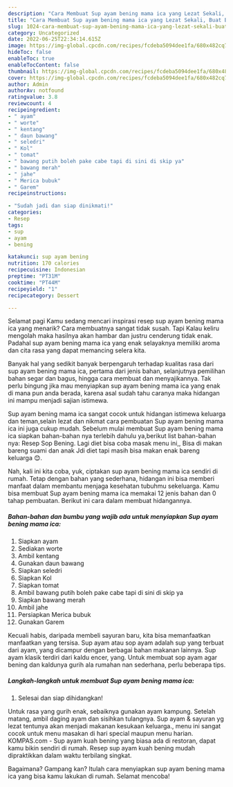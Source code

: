 ```yaml
---
description: "Cara Membuat Sup ayam bening mama ica yang Lezat Sekali, Buat Buka Puasa}"
title: "Cara Membuat Sup ayam bening mama ica yang Lezat Sekali, Buat Buka Puasa}"
slug: 1024-cara-membuat-sup-ayam-bening-mama-ica-yang-lezat-sekali-buat-buka-puasa
category: Uncategorized
date: 2022-06-25T22:34:14.615Z
image: https://img-global.cpcdn.com/recipes/fcdeba5094dee1fa/680x482cq70/sup-ayam-bening-mama-ica-foto-resep-utama.jpg
hideToc: false
enableToc: true
enableTocContent: false
thumbnail: https://img-global.cpcdn.com/recipes/fcdeba5094dee1fa/680x482cq70/sup-ayam-bening-mama-ica-foto-resep-utama.jpg
cover: https://img-global.cpcdn.com/recipes/fcdeba5094dee1fa/680x482cq70/sup-ayam-bening-mama-ica-foto-resep-utama.jpg
author: Admin
authorAv: notfound
ratingvalue: 3.8
reviewcount: 4
recipeingredient:
- " ayam"
- " worte"
- " kentang"
- " daun bawang"
- " seledri"
- " Kol"
- " tomat"
- " bawang putih boleh pake cabe tapi di sini di skip ya"
- " bawang merah"
- " jahe"
- " Merica bubuk"
- " Garem"
recipeinstructions:

- "Sudah jadi dan siap dinikmati!"
categories:
- Resep
tags:
- sup
- ayam
- bening

katakunci: sup ayam bening 
nutrition: 170 calories
recipecuisine: Indonesian
preptime: "PT31M"
cooktime: "PT44M"
recipeyield: "1"
recipecategory: Dessert

---
```



Selamat pagi Kamu sedang mencari inspirasi resep sup ayam bening mama ica yang menarik? Cara membuatnya sangat tidak susah. Tapi Kalau keliru mengolah maka hasilnya akan hambar dan justru cenderung tidak enak. Padahal sup ayam bening mama ica yang enak selayaknya memiliki aroma dan cita rasa yang dapat memancing selera kita.


Banyak hal yang sedikit banyak berpengaruh terhadap kualitas rasa dari sup ayam bening mama ica, pertama dari jenis bahan, selanjutnya pemilihan bahan segar dan bagus, hingga cara membuat dan menyajikannya. Tak perlu bingung jika mau menyiapkan sup ayam bening mama ica yang enak di mana pun anda berada, karena asal sudah tahu caranya maka hidangan ini mampu menjadi sajian istimewa.

Sup ayam bening mama ica sangat cocok untuk hidangan istimewa keluarga dan teman,selain lezat dan nikmat cara pembuatan Sup ayam bening mama ica ini juga cukup mudah. Sebelum mulai membuat Sup ayam bening mama ica siapkan bahan-bahan nya terlebih dahulu ya,berikut list bahan-bahan nya: Resep Sop Bening. Lagi diet bisa coba masak menu ini,, Bisa di makan bareng suami dan anak Jdi diet tapi masih bisa makan enak bareng keluarga 😊.


Nah, kali ini kita coba, yuk, ciptakan sup ayam bening mama ica sendiri di rumah. Tetap dengan bahan yang sederhana, hidangan ini bisa memberi manfaat dalam membantu menjaga kesehatan tubuhmu sekeluarga. Kamu bisa membuat Sup ayam bening mama ica memakai 12 jenis bahan dan 0 tahap pembuatan. Berikut ini cara dalam membuat hidangannya.

<!--inarticleads1-->

##### Bahan-bahan dan bumbu yang wajib ada untuk menyiapkan Sup ayam bening mama ica:

1. Siapkan  ayam
1. Sediakan  worte
1. Ambil  kentang
1. Gunakan  daun bawang
1. Siapkan  seledri
1. Siapkan  Kol
1. Siapkan  tomat
1. Ambil  bawang putih boleh pake cabe tapi di sini di skip ya
1. Siapkan  bawang merah
1. Ambil  jahe
1. Persiapkan  Merica bubuk
1. Gunakan  Garem


Kecuali habis, daripada membeli sayuran baru, kita bisa memanfaatkan manfaatkan yang tersisa. Sup ayam atau sop ayam adalah sup yang terbuat dari ayam, yang dicampur dengan berbagai bahan makanan lainnya. Sup ayam klasik terdiri dari kaldu encer, yang. Untuk membuat sop ayam agar bening dan kaldunya gurih ala rumahan nan sederhana, perlu beberapa tips. 

<!--inarticleads2-->

##### Langkah-langkah untuk membuat Sup ayam bening mama ica:


1. Selesai dan siap dihidangkan!

Untuk rasa yang gurih enak, sebaiknya gunakan ayam kampung. Setelah matang, ambil daging ayam dan sisihkan tulangnya. Sup ayam &amp; sayuran yg lezat tentunya akan menjadi makanan kesukaan keluarga., menu ini sangat cocok untuk menu masakan di hari special maupun menu harian. KOMPAS.com - Sup ayam kuah bening yang biasa ada di restoran, dapat kamu bikin sendiri di rumah. Resep sup ayam kuah bening mudah dipraktikkan dalam waktu terbilang singkat. 

Bagaimana? Gampang kan? Itulah cara menyiapkan sup ayam bening mama ica yang bisa kamu lakukan di rumah. Selamat mencoba!
